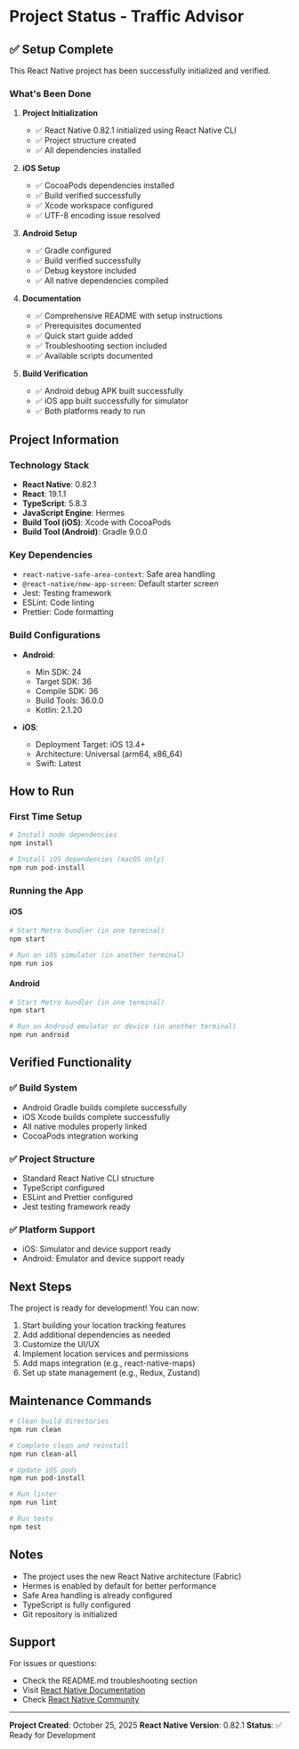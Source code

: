# Project Status - Traffic Advisor

## ✅ Setup Complete

This React Native project has been successfully initialized and verified.

### What's Been Done

1. **Project Initialization**
   - ✅ React Native 0.82.1 initialized using React Native CLI
   - ✅ Project structure created
   - ✅ All dependencies installed

2. **iOS Setup**
   - ✅ CocoaPods dependencies installed
   - ✅ Build verified successfully
   - ✅ Xcode workspace configured
   - ✅ UTF-8 encoding issue resolved

3. **Android Setup**
   - ✅ Gradle configured
   - ✅ Build verified successfully
   - ✅ Debug keystore included
   - ✅ All native dependencies compiled

4. **Documentation**
   - ✅ Comprehensive README with setup instructions
   - ✅ Prerequisites documented
   - ✅ Quick start guide added
   - ✅ Troubleshooting section included
   - ✅ Available scripts documented

5. **Build Verification**
   - ✅ Android debug APK built successfully
   - ✅ iOS app built successfully for simulator
   - ✅ Both platforms ready to run

## Project Information

### Technology Stack
- **React Native**: 0.82.1
- **React**: 19.1.1
- **TypeScript**: 5.8.3
- **JavaScript Engine**: Hermes
- **Build Tool (iOS)**: Xcode with CocoaPods
- **Build Tool (Android)**: Gradle 9.0.0

### Key Dependencies
- `react-native-safe-area-context`: Safe area handling
- `@react-native/new-app-screen`: Default starter screen
- Jest: Testing framework
- ESLint: Code linting
- Prettier: Code formatting

### Build Configurations
- **Android**:
  - Min SDK: 24
  - Target SDK: 36
  - Compile SDK: 36
  - Build Tools: 36.0.0
  - Kotlin: 2.1.20

- **iOS**:
  - Deployment Target: iOS 13.4+
  - Architecture: Universal (arm64, x86_64)
  - Swift: Latest

## How to Run

### First Time Setup
```bash
# Install node dependencies
npm install

# Install iOS dependencies (macOS only)
npm run pod-install
```

### Running the App

#### iOS
```bash
# Start Metro bundler (in one terminal)
npm start

# Run on iOS simulator (in another terminal)
npm run ios
```

#### Android
```bash
# Start Metro bundler (in one terminal)
npm start

# Run on Android emulator or device (in another terminal)
npm run android
```

## Verified Functionality

### ✅ Build System
- Android Gradle builds complete successfully
- iOS Xcode builds complete successfully
- All native modules properly linked
- CocoaPods integration working

### ✅ Project Structure
- Standard React Native CLI structure
- TypeScript configured
- ESLint and Prettier configured
- Jest testing framework ready

### ✅ Platform Support
- iOS: Simulator and device support ready
- Android: Emulator and device support ready

## Next Steps

The project is ready for development! You can now:

1. Start building your location tracking features
2. Add additional dependencies as needed
3. Customize the UI/UX
4. Implement location services and permissions
5. Add maps integration (e.g., react-native-maps)
6. Set up state management (e.g., Redux, Zustand)

## Maintenance Commands

```bash
# Clean build directories
npm run clean

# Complete clean and reinstall
npm run clean-all

# Update iOS pods
npm run pod-install

# Run linter
npm run lint

# Run tests
npm test
```

## Notes

- The project uses the new React Native architecture (Fabric)
- Hermes is enabled by default for better performance
- Safe Area handling is already configured
- TypeScript is fully configured
- Git repository is initialized

## Support

For issues or questions:
- Check the README.md troubleshooting section
- Visit [React Native Documentation](https://reactnative.dev/docs/getting-started)
- Check [React Native Community](https://github.com/react-native-community)

---

**Project Created**: October 25, 2025
**React Native Version**: 0.82.1
**Status**: ✅ Ready for Development

